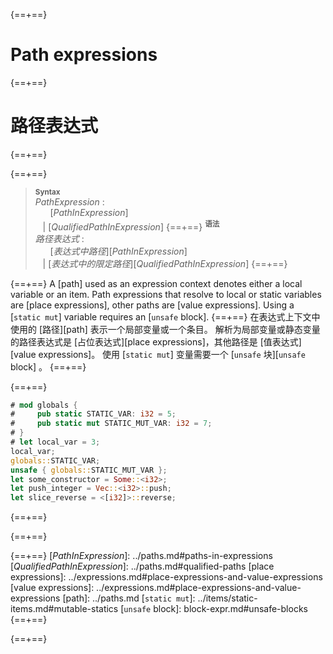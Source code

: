 {==+==}
# Path expressions
{==+==}
# 路径表达式
{==+==}


{==+==}
> **<sup>Syntax</sup>**\
> _PathExpression_ :\
> &nbsp;&nbsp; &nbsp;&nbsp; [_PathInExpression_]\
> &nbsp;&nbsp; | [_QualifiedPathInExpression_]
{==+==}
> **<sup>语法</sup>**\
> _路径表达式_ :\
> &nbsp;&nbsp; &nbsp;&nbsp; [_表达式中路径_][_PathInExpression_]\
> &nbsp;&nbsp; | [_表达式中的限定路径_][_QualifiedPathInExpression_]
{==+==}


{==+==}
A [path] used as an expression context denotes either a local variable or an item.
Path expressions that resolve to local or static variables are [place expressions], other paths are [value expressions].
Using a [`static mut`] variable requires an [`unsafe` block].
{==+==}
在表达式上下文中使用的 [路径][path] 表示一个局部变量或一个条目。
解析为局部变量或静态变量的路径表达式是 [占位表达式][place expressions]，其他路径是 [值表达式][value expressions]。
使用 [`static mut`] 变量需要一个 [`unsafe` 块][`unsafe` block] 。
{==+==}


{==+==}
```rust
# mod globals {
#     pub static STATIC_VAR: i32 = 5;
#     pub static mut STATIC_MUT_VAR: i32 = 7;
# }
# let local_var = 3;
local_var;
globals::STATIC_VAR;
unsafe { globals::STATIC_MUT_VAR };
let some_constructor = Some::<i32>;
let push_integer = Vec::<i32>::push;
let slice_reverse = <[i32]>::reverse;
```
{==+==}

{==+==}


{==+==}
[_PathInExpression_]: ../paths.md#paths-in-expressions
[_QualifiedPathInExpression_]: ../paths.md#qualified-paths
[place expressions]: ../expressions.md#place-expressions-and-value-expressions
[value expressions]: ../expressions.md#place-expressions-and-value-expressions
[path]: ../paths.md
[`static mut`]: ../items/static-items.md#mutable-statics
[`unsafe` block]: block-expr.md#unsafe-blocks
{==+==}

{==+==}